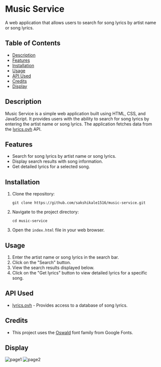 

# Music Service

A web application that allows users to search for song lyrics by artist name or song lyrics.

## Table of Contents
- [Description](#description)
- [Features](#features)
- [Installation](#installation)
- [Usage](#usage)
- [API Used](#api-used)
- [Credits](#credits)
- [Display](#display)

## Description
Music Service is a simple web application built using HTML, CSS, and JavaScript. It provides users with the ability to search for song lyrics by entering the artist name or song lyrics. The application fetches data from the [lyrics.ovh](https://api.lyrics.ovh) API.

## Features
- Search for song lyrics by artist name or song lyrics.
- Display search results with song information.
- Get detailed lyrics for a selected song.

## Installation
1. Clone the repository:
   ```
   git clone https://github.com/sakshikale1516/music-service.git
   ```
2. Navigate to the project directory:
   ```
   cd music-service
   ```
3. Open the `index.html` file in your web browser.

## Usage
1. Enter the artist name or song lyrics in the search bar.
2. Click on the "Search" button.
3. View the search results displayed below.
4. Click on the "Get lyrics" button to view detailed lyrics for a specific song.

## API Used
- [lyrics.ovh](https://api.lyrics.ovh) - Provides access to a database of song lyrics.

## Credits
- This project uses the [Oswald](https://fonts.google.com/specimen/Oswald) font family from Google Fonts.
## Display
![page1](https://github.com/sakshikale1516/Lyrics-Finder/assets/90844300/23b9f735-982f-4627-b24f-30ea14eb1144)
![page2](https://github.com/sakshikale1516/Lyrics-Finder/assets/90844300/2344df4c-bbb0-4361-ad33-c8a2f245a9a2)


